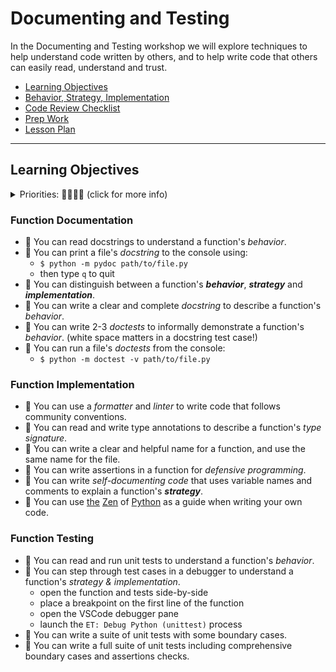# Documenting and Testing

In the Documenting and Testing workshop we will explore techniques to help
understand code written by others, and to help write code that others can easily
read, understand and trust.

- [Learning Objectives](#learning-objectives)
- [Behavior, Strategy, Implementation](./behavior_strategy_implementation.md)
- [Code Review Checklist](./code_review_checklist.md)
- [Prep Work](./prep_work.md)
- [Lesson Plan](./lesson_plan.md)

---

## Learning Objectives

<details><summary>Priorities: 🥚🐣🐥🐔 (click for more info)</summary>
<br />

Learning objective for this workshop are labeled so you can prioritize your
study time. The emojis show the _minimum_ mastery you are expected to achieve
for each skill, but there is no maximum! If you have the time you should aim to
master all of the skills introduced in this workshop.

- 🥚 You are expected to master these skills. They are the foundations you will
  need to move forward.
- 🐣 You are expected to be comfortable with these skills. It's ok if you still
  need help sometimes.
- 🐥 You are expected to be familiar with these skills. It's enough to recognize
  them in practice and apply them with help.
- 🐔 You are not expected to know these skills, but they are important if you
  want to excel. You should only focus on these after mastering the 🥚, 🐣 and
  🐥 objectives.

---

</details>

### Function Documentation

- 🥚 You can read docstrings to understand a function's _behavior_.
- 🥚 You can print a file's _docstring_ to the console using:
  - `$ python -m pydoc path/to/file.py`
  - then type `q` to quit
- 🥚 You can distinguish between a function's **_behavior_**, **_strategy_** and
  **_implementation_**.
- 🥚 You can write a clear and complete _docstring_ to describe a function's
  _behavior_.
- 🥚 You can write 2-3 _doctests_ to informally demonstrate a function's
  _behavior_. (white space matters in a docstring test case!)
- 🥚 You can run a file's _doctests_ from the console:
  - `$ python -m doctest -v path/to/file.py`

### Function Implementation

- 🥚 You can use a _formatter_ and _linter_ to write code that follows community
  conventions.
- 🥚 You can read and write type annotations to describe a function's _type
  signature_.
- 🥚 You can write a clear and helpful name for a function, and use the same
  name for the file.
- 🥚 You can write assertions in a function for _defensive programming_.
- 🐣 You can write _self-documenting code_ that uses variable names and comments
  to explain a function's **_strategy_**.
- 🐥 You can use
  [the](https://www.datacamp.com/blog/lessons-from-the-zen-of-python)
  [Zen](https://realpython.com/zen-of-python/) of
  [Python](https://www.youtube.com/watch?v=uBHOb55-fBo) as a guide when writing
  your own code.

### Function Testing

- 🥚 You can read and run unit tests to understand a function's _behavior_.
- 🥚 You can step through test cases in a debugger to understand a function's _strategy & implementation_.
  - open the function and tests side-by-side
  - place a breakpoint on the first line of the function
  - open the VSCode debugger pane
  - launch the `ET: Debug Python (unittest)` process
- 🥚 You can write a suite of unit tests with some boundary cases.
- 🐣 You can write a full suite of unit tests including comprehensive boundary
  cases and assertions checks.
